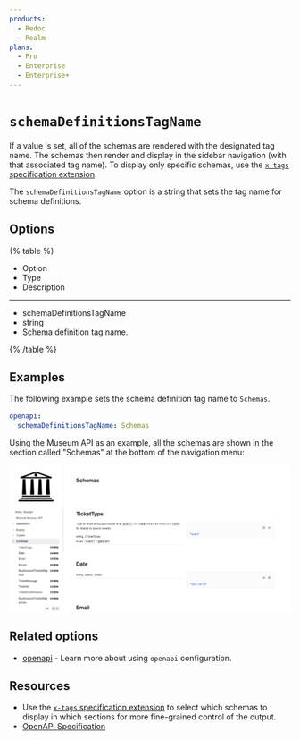 ```yaml
---
products:
  - Redoc
  - Realm
plans:
  - Pro
  - Enterprise
  - Enterprise+
---
```

# `schemaDefinitionsTagName`

If a value is set, all of the schemas are rendered with the designated tag name.
The schemas then render and display in the sidebar navigation (with that associated tag name).
To display only specific schemas, use the [`x-tags` specification extension](https://redocly.com/docs/api-reference-docs/specification-extensions/x-tags/).

The `schemaDefinitionsTagName` option is a string that sets the tag name for schema definitions.

## Options

{% table %}

* Option
* Type
* Description

---

* schemaDefinitionsTagName
* string
* Schema definition tag name.

{% /table %}

## Examples

The following example sets the schema definition tag name to `Schemas`.

```yaml {% title="redocly.yaml" %}
openapi:
  schemaDefinitionsTagName: Schemas
```

Using the Museum API as an example, all the schemas are shown in the section called "Schemas" at the bottom of the navigation menu:

![schemaDefinitionsTagName](../images/schema-definitions-tag-name.png)

## Related options

- [openapi](./index.md) - Learn more about using `openapi` configuration.

## Resources

- Use the [`x-tags` specification extension](../../author/reference/openapi-extensions/x-tags.md) to select which schemas to display in which sections for more fine-grained control of the output.
- [OpenAPI Specification](https://spec.openapis.org/oas/latest.html)
